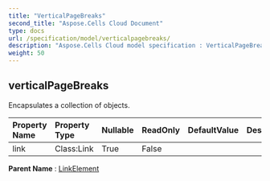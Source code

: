 ```yaml
---
title: "VerticalPageBreaks"
second_title: "Aspose.Cells Cloud Document"
type: docs
url: /specification/model/verticalpagebreaks/
description: "Aspose.Cells Cloud model specification : VerticalPageBreaks. Effortlessly handle Excel and other spreadsheet documents with features like opening, generating, editing, splitting, merging, comparing, and converting."
weight: 50
---
```


## **verticalPageBreaks**

Encapsulates a collection of  objects. 

| Property Name | Property Type | Nullable |  ReadOnly | DefaultValue | Description | 
| :- | :- | :- |:- |  :- | :- |
| link | Class:Link | True |  False |  |  |  

**Parent Name** : [LinkElement](linkelement)


